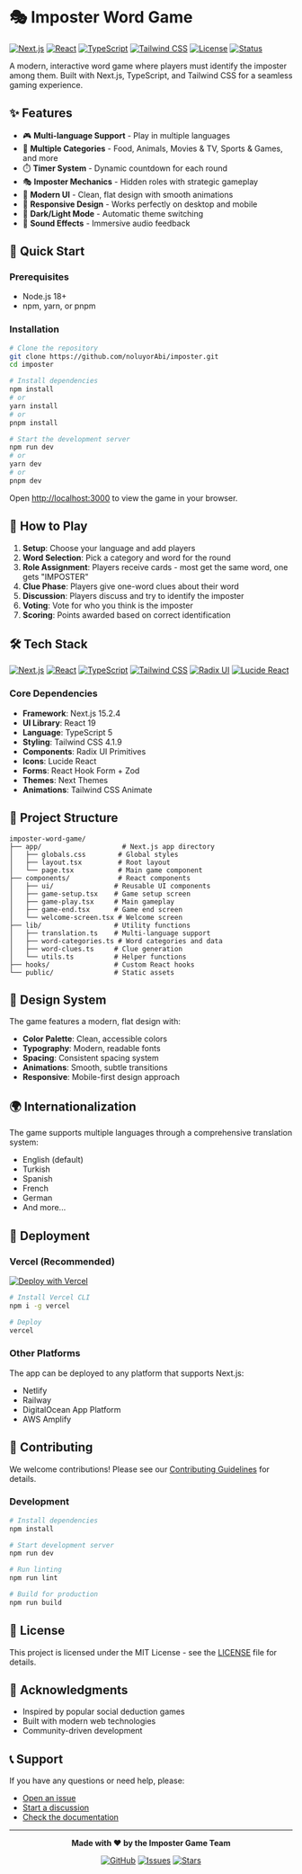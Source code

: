 # 🎭 Imposter Word Game

[![Next.js](https://img.shields.io/badge/Next.js-15.2.4-black?style=flat&logo=next.js)](https://nextjs.org/)
[![React](https://img.shields.io/badge/React-19-blue?style=flat&logo=react)](https://reactjs.org/)
[![TypeScript](https://img.shields.io/badge/TypeScript-5-blue?style=flat&logo=typescript)](https://www.typescriptlang.org/)
[![Tailwind CSS](https://img.shields.io/badge/Tailwind_CSS-4.1.9-38B2AC?style=flat&logo=tailwind-css)](https://tailwindcss.com/)
[![License](https://img.shields.io/badge/License-MIT-green?style=flat)](LICENSE)
[![Status](https://img.shields.io/badge/Status-Active-brightgreen?style=flat)](https://github.com/noluyorAbi/imposter)

A modern, interactive word game where players must identify the imposter among them. Built with Next.js, TypeScript, and Tailwind CSS for a seamless gaming experience.

## ✨ Features

- 🎮 **Multi-language Support** - Play in multiple languages
- 🎯 **Multiple Categories** - Food, Animals, Movies & TV, Sports & Games, and more
- ⏱️ **Timer System** - Dynamic countdown for each round
- 🎭 **Imposter Mechanics** - Hidden roles with strategic gameplay
- 🎨 **Modern UI** - Clean, flat design with smooth animations
- 📱 **Responsive Design** - Works perfectly on desktop and mobile
- 🌙 **Dark/Light Mode** - Automatic theme switching
- 🎵 **Sound Effects** - Immersive audio feedback

## 🚀 Quick Start

### Prerequisites

- Node.js 18+
- npm, yarn, or pnpm

### Installation

```bash
# Clone the repository
git clone https://github.com/noluyorAbi/imposter.git
cd imposter

# Install dependencies
npm install
# or
yarn install
# or
pnpm install

# Start the development server
npm run dev
# or
yarn dev
# or
pnpm dev
```

Open [http://localhost:3000](http://localhost:3000) to view the game in your browser.

## 🎯 How to Play

1. **Setup**: Choose your language and add players
2. **Word Selection**: Pick a category and word for the round
3. **Role Assignment**: Players receive cards - most get the same word, one gets "IMPOSTER"
4. **Clue Phase**: Players give one-word clues about their word
5. **Discussion**: Players discuss and try to identify the imposter
6. **Voting**: Vote for who you think is the imposter
7. **Scoring**: Points awarded based on correct identification

## 🛠️ Tech Stack

[![Next.js](https://img.shields.io/badge/Next.js-15.2.4-black?style=flat&logo=next.js)](https://nextjs.org/)
[![React](https://img.shields.io/badge/React-19-blue?style=flat&logo=react)](https://reactjs.org/)
[![TypeScript](https://img.shields.io/badge/TypeScript-5-blue?style=flat&logo=typescript)](https://www.typescriptlang.org/)
[![Tailwind CSS](https://img.shields.io/badge/Tailwind_CSS-4.1.9-38B2AC?style=flat&logo=tailwind-css)](https://tailwindcss.com/)
[![Radix UI](https://img.shields.io/badge/Radix_UI-Primitives-161618?style=flat&logo=radix-ui)](https://www.radix-ui.com/)
[![Lucide React](https://img.shields.io/badge/Lucide_React-Icons-000000?style=flat&logo=lucide)](https://lucide.dev/)

### Core Dependencies

- **Framework**: Next.js 15.2.4
- **UI Library**: React 19
- **Language**: TypeScript 5
- **Styling**: Tailwind CSS 4.1.9
- **Components**: Radix UI Primitives
- **Icons**: Lucide React
- **Forms**: React Hook Form + Zod
- **Themes**: Next Themes
- **Animations**: Tailwind CSS Animate

## 📁 Project Structure

```
imposter-word-game/
├── app/                    # Next.js app directory
│   ├── globals.css        # Global styles
│   ├── layout.tsx         # Root layout
│   └── page.tsx           # Main game component
├── components/            # React components
│   ├── ui/               # Reusable UI components
│   ├── game-setup.tsx    # Game setup screen
│   ├── game-play.tsx     # Main gameplay
│   ├── game-end.tsx      # Game end screen
│   └── welcome-screen.tsx # Welcome screen
├── lib/                  # Utility functions
│   ├── translation.ts    # Multi-language support
│   ├── word-categories.ts # Word categories and data
│   ├── word-clues.ts     # Clue generation
│   └── utils.ts          # Helper functions
├── hooks/                # Custom React hooks
└── public/               # Static assets
```

## 🎨 Design System

The game features a modern, flat design with:

- **Color Palette**: Clean, accessible colors
- **Typography**: Modern, readable fonts
- **Spacing**: Consistent spacing system
- **Animations**: Smooth, subtle transitions
- **Responsive**: Mobile-first design approach

## 🌍 Internationalization

The game supports multiple languages through a comprehensive translation system:

- English (default)
- Turkish
- Spanish
- French
- German
- And more...

## 🚀 Deployment

### Vercel (Recommended)

[![Deploy with Vercel](https://vercel.com/button)](https://vercel.com/new/clone?repository-url=https://github.com/noluyorAbi/imposter)

```bash
# Install Vercel CLI
npm i -g vercel

# Deploy
vercel
```

### Other Platforms

The app can be deployed to any platform that supports Next.js:

- Netlify
- Railway
- DigitalOcean App Platform
- AWS Amplify

## 🤝 Contributing

We welcome contributions! Please see our [Contributing Guidelines](CONTRIBUTING.md) for details.

### Development

```bash
# Install dependencies
npm install

# Start development server
npm run dev

# Run linting
npm run lint

# Build for production
npm run build
```

## 📄 License

This project is licensed under the MIT License - see the [LICENSE](LICENSE) file for details.

## 🙏 Acknowledgments

- Inspired by popular social deduction games
- Built with modern web technologies
- Community-driven development

## 📞 Support

If you have any questions or need help, please:

- [Open an issue](https://github.com/noluyorAbi/imposter/issues)
- [Start a discussion](https://github.com/noluyorAbi/imposter/discussions)
- [Check the documentation](https://github.com/noluyorAbi/imposter/wiki)

---

<div align="center">

**Made with ❤️ by the Imposter Game Team**

[![GitHub](https://img.shields.io/badge/GitHub-100000?style=flat&logo=github&logoColor=white)](https://github.com/noluyorAbi/imposter)
[![Issues](https://img.shields.io/badge/Issues-Open-orange?style=flat)](https://github.com/noluyorAbi/imposter/issues)
[![Stars](https://img.shields.io/badge/Stars-⭐-yellow?style=flat)](https://github.com/noluyorAbi/imposter/stargazers)

</div>
